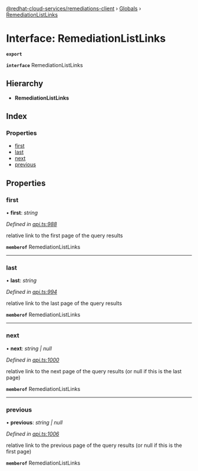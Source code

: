 [@redhat-cloud-services/remediations-client](../README.md) › [Globals](../globals.md) › [RemediationListLinks](remediationlistlinks.md)

# Interface: RemediationListLinks

**`export`** 

**`interface`** RemediationListLinks

## Hierarchy

* **RemediationListLinks**

## Index

### Properties

* [first](remediationlistlinks.md#first)
* [last](remediationlistlinks.md#last)
* [next](remediationlistlinks.md#next)
* [previous](remediationlistlinks.md#previous)

## Properties

###  first

• **first**: *string*

*Defined in [api.ts:988](https://github.com/RedHatInsights/javascript-clients.gi/blob/master/packages/remediations/api.ts#L988)*

relative link to the first page of the query results

**`memberof`** RemediationListLinks

___

###  last

• **last**: *string*

*Defined in [api.ts:994](https://github.com/RedHatInsights/javascript-clients.gi/blob/master/packages/remediations/api.ts#L994)*

relative link to the last page of the query results

**`memberof`** RemediationListLinks

___

###  next

• **next**: *string | null*

*Defined in [api.ts:1000](https://github.com/RedHatInsights/javascript-clients.gi/blob/master/packages/remediations/api.ts#L1000)*

relative link to the next page of the query results (or null if this is the last page)

**`memberof`** RemediationListLinks

___

###  previous

• **previous**: *string | null*

*Defined in [api.ts:1006](https://github.com/RedHatInsights/javascript-clients.gi/blob/master/packages/remediations/api.ts#L1006)*

relative link to the previous page of the query results (or null if this is the first page)

**`memberof`** RemediationListLinks
